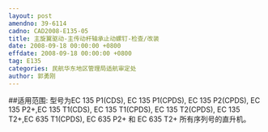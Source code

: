```yaml
---
layout: post
amendno: 39-6114
cadno: CAD2008-E135-05
title: 主旋翼驱动-主传动杆轴承止动螺钉-检查/改装
date: 2008-09-18 00:00:00 +0800
effdate: 2008-09-18 00:00:00 +0800
tag: E135
categories: 民航华东地区管理局适航审定处
author: 郭勇刚
---
```


##适用范围:
型号为EC 135 P1(CDS), EC 135 P1(CPDS), EC 135 P2(CPDS), EC 135 P2+,EC 135 T1(CDS), EC 135 T1(CPDS), EC 135 T2(CPDS), EC 135 T2+,EC 635 T1(CPDS), EC 635 P2+  和 EC 635 T2+ 所有序列号的直升机。

